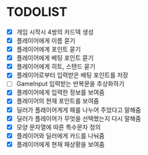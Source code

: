 # TODOLIST
- [x] 게임 시작시 4쌍의 카드덱 생성
- [x] 플레이어에게 이름 묻기
- [x] 플레이어에게 포인트 묻기
- [x] 플레이어에게 베팅 포인트 묻기
- [x] 플레이어에게 히트, 스탠드 묻기
- [x] 플레이어로부터 입력받은 배팅 포인트를 저장
- [ ] GameInput 입력받는 반복문을 추상화하기
- [x] 플레이어에게 입력한 정보를 보여줌 
- [x] 플레이어의 현재 포인트를 보여줌
- [x] 딜러가 플레이어게게 패를 나누어 주었다고 말해줌
- [x] 딜러가 플레이어가 무엇을 선택했는지 다시 말해줌
- [x] 모양 문자열에 따른 특수문자 정의
- [x] 플레이어와 딜러에게 카드를 나눠줌
- [x] 플레이어에게 현재 패상황을 보여줌